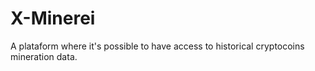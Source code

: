 # X-Minerei
A plataform where  it's possible to have access to historical cryptocoins mineration data. 
